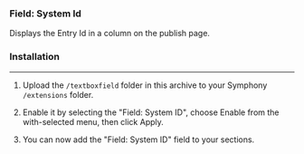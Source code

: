 ### Field: System Id

Displays the Entry Id in a column on the publish page.

### Installation
-------------------------------------------------------------------------------

1. Upload the `/textboxfield` folder in this archive to your Symphony
   `/extensions` folder.

2. Enable it by selecting the "Field: System ID", choose Enable from the
   with-selected menu, then click Apply.

3. You can now add the "Field: System ID" field to your sections.